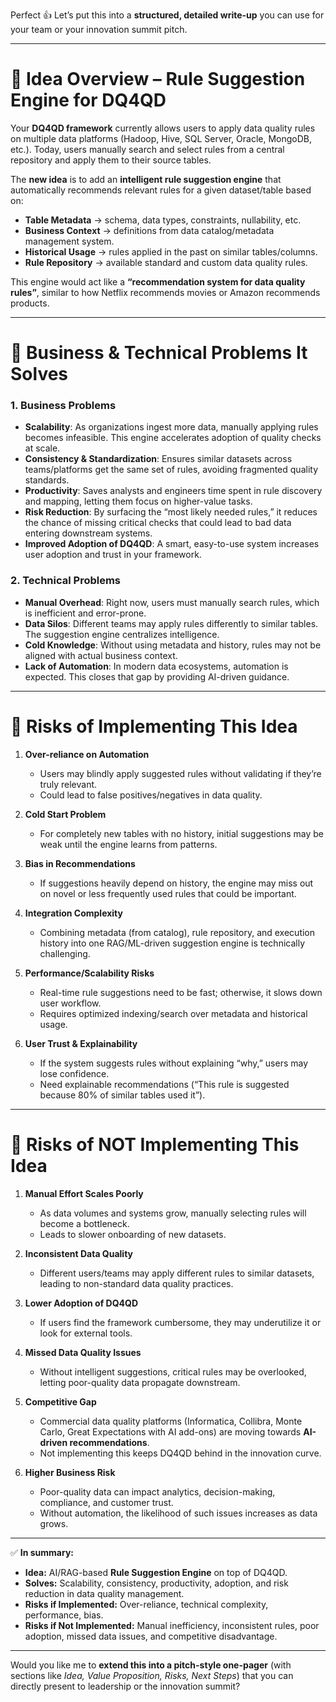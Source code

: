 Perfect 👍 Let’s put this into a **structured, detailed write-up** you can use for your team or your innovation summit pitch.

---

# 📌 Idea Overview – Rule Suggestion Engine for DQ4QD

Your **DQ4QD framework** currently allows users to apply data quality rules on multiple data platforms (Hadoop, Hive, SQL Server, Oracle, MongoDB, etc.). Today, users manually search and select rules from a central repository and apply them to their source tables.

The **new idea** is to add an **intelligent rule suggestion engine** that automatically recommends relevant rules for a given dataset/table based on:

* **Table Metadata** → schema, data types, constraints, nullability, etc.
* **Business Context** → definitions from data catalog/metadata management system.
* **Historical Usage** → rules applied in the past on similar tables/columns.
* **Rule Repository** → available standard and custom data quality rules.

This engine would act like a **“recommendation system for data quality rules”**, similar to how Netflix recommends movies or Amazon recommends products.

---

# 📌 Business & Technical Problems It Solves

### 1. **Business Problems**

* **Scalability**: As organizations ingest more data, manually applying rules becomes infeasible. This engine accelerates adoption of quality checks at scale.
* **Consistency & Standardization**: Ensures similar datasets across teams/platforms get the same set of rules, avoiding fragmented quality standards.
* **Productivity**: Saves analysts and engineers time spent in rule discovery and mapping, letting them focus on higher-value tasks.
* **Risk Reduction**: By surfacing the “most likely needed rules,” it reduces the chance of missing critical checks that could lead to bad data entering downstream systems.
* **Improved Adoption of DQ4QD**: A smart, easy-to-use system increases user adoption and trust in your framework.

### 2. **Technical Problems**

* **Manual Overhead**: Right now, users must manually search rules, which is inefficient and error-prone.
* **Data Silos**: Different teams may apply rules differently to similar tables. The suggestion engine centralizes intelligence.
* **Cold Knowledge**: Without using metadata and history, rules may not be aligned with actual business context.
* **Lack of Automation**: In modern data ecosystems, automation is expected. This closes that gap by providing AI-driven guidance.

---

# 📌 Risks of Implementing This Idea

1. **Over-reliance on Automation**

   * Users may blindly apply suggested rules without validating if they’re truly relevant.
   * Could lead to false positives/negatives in data quality.

2. **Cold Start Problem**

   * For completely new tables with no history, initial suggestions may be weak until the engine learns from patterns.

3. **Bias in Recommendations**

   * If suggestions heavily depend on history, the engine may miss out on novel or less frequently used rules that could be important.

4. **Integration Complexity**

   * Combining metadata (from catalog), rule repository, and execution history into one RAG/ML-driven suggestion engine is technically challenging.

5. **Performance/Scalability Risks**

   * Real-time rule suggestions need to be fast; otherwise, it slows down user workflow.
   * Requires optimized indexing/search over metadata and historical usage.

6. **User Trust & Explainability**

   * If the system suggests rules without explaining “why,” users may lose confidence.
   * Need explainable recommendations (“This rule is suggested because 80% of similar tables used it”).

---

# 📌 Risks of NOT Implementing This Idea

1. **Manual Effort Scales Poorly**

   * As data volumes and systems grow, manually selecting rules will become a bottleneck.
   * Leads to slower onboarding of new datasets.

2. **Inconsistent Data Quality**

   * Different users/teams may apply different rules to similar datasets, leading to non-standard data quality practices.

3. **Lower Adoption of DQ4QD**

   * If users find the framework cumbersome, they may underutilize it or look for external tools.

4. **Missed Data Quality Issues**

   * Without intelligent suggestions, critical rules may be overlooked, letting poor-quality data propagate downstream.

5. **Competitive Gap**

   * Commercial data quality platforms (Informatica, Collibra, Monte Carlo, Great Expectations with AI add-ons) are moving towards **AI-driven recommendations**.
   * Not implementing this keeps DQ4QD behind in the innovation curve.

6. **Higher Business Risk**

   * Poor-quality data can impact analytics, decision-making, compliance, and customer trust.
   * Without automation, the likelihood of such issues increases as data grows.

---

✅ **In summary:**

* **Idea:** AI/RAG-based **Rule Suggestion Engine** on top of DQ4QD.
* **Solves:** Scalability, consistency, productivity, adoption, and risk reduction in data quality management.
* **Risks if Implemented:** Over-reliance, technical complexity, performance, bias.
* **Risks if Not Implemented:** Manual inefficiency, inconsistent rules, poor adoption, missed data issues, and competitive disadvantage.

---

Would you like me to **extend this into a pitch-style one-pager** (with sections like *Idea, Value Proposition, Risks, Next Steps*) that you can directly present to leadership or the innovation summit?
